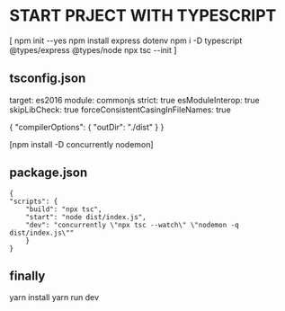 # START PRJECT WITH TYPESCRIPT

[
npm init --yes
npm install express dotenv
npm i -D typescript @types/express @types/node
npx tsc --init
]

## tsconfig.json

target: es2016
module: commonjs
strict: true
esModuleInterop: true
skipLibCheck: true
forceConsistentCasingInFileNames: true


{
  "compilerOptions": {
    "outDir": "./dist"
  }
}

[npm install -D concurrently nodemon]

## package.json

    {
    "scripts": {
        "build": "npx tsc",
        "start": "node dist/index.js",
        "dev": "concurrently \"npx tsc --watch\" \"nodemon -q dist/index.js\""
        }
    }


## finally
yarn install yarn run dev
